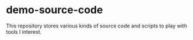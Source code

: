 # demo-source-code

This repository stores various kinds of source code and scripts to play with tools I interest.
